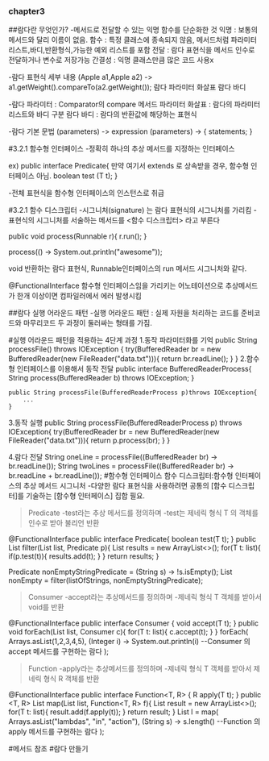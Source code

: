 ### chapter3

##람다란 무엇인가?
-메서드로 전달할 수 있는 익명 함수를 단순화한 것
	익명 : 보통의 메서드와 달리 이름이 없음.
	함수 : 특정 클래스에 종속되지 않음, 
		  메서드처럼 파라미터 리스트,바디,반환형식,가능한 예외 리스트를 포함
	전달 : 람다 표현식을 메서드 인수로 전달하거나 변수로 저장가능
	간결성 : 익명 클래스만큼 많은 코드 사용x

-람다 표현식 세부 내용
(Apple a1,Apple a2)     -> 	  a1.getWeight().compareTo(a2.getWeight());
 	람다 파라미터		   화살표					람다 바디

-람다 파라미터 : Comparator의 compare 메서드 파라미터
 화살표 : 람다의 파라미터 리스트와 바디 구분
 람다 바디 : 람다의 반환값에 해당하는 표현식
 
 -람다 기본 문법
 	(parameters) -> expression
 	(parameters) -> { statements; }
 
#3.2.1 함수형 인터페이스
-정확히 하나의 추상 메서드를 지정하는 인터페이스

ex) public interface Predicate<T>{ 만약 여기서 extends 로 상속받을 경우, 함수형 인터페이스 아님.
		boolean test (T t);	
	}
	
-전체 표현식을 함수형 인터페이스의 인스턴스로 취급
	
#3.2.1 함수 디스크립터
-시그니처(signature) 는 람다 표현식의 시그니처를 가리킴
-표현식의 시그니처를 서술하는 메서드를 <함수 디스크립터> 라고 부른다

public void process(Runnable r){
	r.run();
}

process(() -> System.out.println("awesome"));

void 반환하는 람다 표현식, Runnable인터페이스의 run 메서드 시그니처와 같다.
 	
@FunctionalInterface 
함수형 인터페이스임을 가리키는 어노테이션으로 추상메서드 가 한개 이상이면 컴파일러에서 에러 발생시킴

##람다 실행 어라운드 패턴
-실행 어라운드 패턴 : 실제 자원을 처리하는 코드를 준비코드와 마무리코드 두 과정이 둘러싸는 형태를 가짐.

#실행 어라운드 패턴을 적용하는 4단계 과정
1.동작 파라미터화를 기억
	public String processFile() throws IOException {
		try(BufferedReader br = new BufferedReader(new FileReader("data.txt"))){
			return br.readLine();
		}
	}
2.함수형 인터페이스를 이용해서 동작 전달
	public interface BufferedReaderProcess{
		String process(BufferedReader b) throws IOException;
	}
	
	public String processFile(BufferedReaderProcess p)throws IOException{
		...
	}
3.동작 실행
	public String processFile(BufferedReaderProcess p) throws IOException{
		try(BufferedReader br = new BufferedReader(new FileReader("data.txt"))){
			return p.process(br);
		}
	}
	
4.람다 전달 
	String oneLine = processFile((BufferedReader br) -> br.readLine());
	String twoLines = processFile((BufferedReader br) -> br.readLine + br.readLine());
#함수형 인터페이스
함수 디스크립터:함수형 인터페이스의 추상 메서드 시그니처
-다양한 람다 표현식을 사용하려면 공통의 [함수 디스크립터]를 기술하는 [함수형 인터페이스] 집합 필요.

>Predicate
-test라는 추상 메서드를 정의하며
-test는 제네릭 형식 T 의 객체를 인수로 받아 불리언 반환

@FunctionalInterface
public interface Predicate<T>{
	boolean test(T t);
}
public <T> List<T> filter(List<T> list, Predicate<T> p){
	List<T> results = new ArrayList<>();
	for(T t: list){
		if(p.test(t)){
			results.add(t);
		}
	}
	return results;
}
	
Predicate<String> nonEmptyStringPredicate = (String s) -> !s.isEmpty();
List<String> nonEmpty = filter(listOfStrings, nonEmptyStringPredicate);

>Consumer
-accept라는 추상메서드를 정의하며
-제네릭 형식 T 객체를 받아서 void를 반환

@FunctionalInterface
public interface Consumer<T> {
	void accept(T t);
}
public <T> void forEach(List<T> list, Consumer<T> c){
	for(T t: list){
		c.accept(t);
	}
}
forEach(
	Arrays.asList(1,2,3,4,5),
	(Integer i) -> System.out.println(i) --Consumer 의 accept 메서드를 구현하는 람다
);

>Function
-apply라는 추상메서드를 정의하며
-제네릭 형식 T 객체를 받아서 제네릭 형식 R 객체를 반환

@FunctionalInterface
public interface Function<T, R> {
	R apply(T t);
}
public <T, R> List<R> map(List<T> list, Function<T, R> f){
	List<R> result = new ArrayList<>();
	for(T t: list){
		result.add(f.apply(t));
	}
	return result;
}
List<Integer> l = map(
	Arrays.asList("lambdas", "in", "action"),
	(String s) -> s.length() --Function 의 apply 메서드를 구현하는 람다
);


#메서드 참조
#람다 만들기





